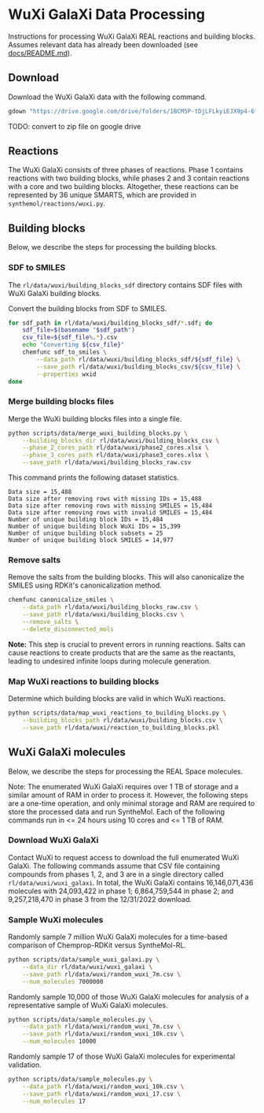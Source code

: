 # WuXi GalaXi Data Processing

Instructions for processing WuXi GalaXi REAL reactions and building blocks. Assumes relevant data has already been
downloaded (see [docs/README.md](README.md)).

## Download

Download the WuXi GalaXi data with the following command.

```bash
gdown "https://drive.google.com/drive/folders/1BCM5P-tDjLFLkyiEJX9p4-6fw0w5-qRg?usp=drive_link" -O $(python -c "import synthemol; from pathlib import Path; print(Path(synthemol.__path__[0]).parent)")/rl/data/wuxi --folder
```

TODO: convert to zip file on google drive

## Reactions

The WuXi GalaXi consists of three phases of reactions. Phase 1 contains reactions with two building blocks, while phases
2 and 3 contain reactions with a core and two building blocks. Altogether, these reactions can be represented by 36
unique SMARTS, which are provided in `synthemol/reactions/wuxi.py`.

## Building blocks

Below, we describe the steps for processing the building blocks.

### SDF to SMILES

The `rl/data/wuxi/building_blocks_sdf` directory contains SDF files with WuXi GalaXi building blocks.

Convert the building blocks from SDF to SMILES.

```bash
for sdf_path in rl/data/wuxi/building_blocks_sdf/*.sdf; do
    sdf_file=$(basename "$sdf_path")
    csv_file=${sdf_file%.*}.csv
    echo "Converting ${csv_file}"
    chemfunc sdf_to_smiles \
        --data_path rl/data/wuxi/building_blocks_sdf/${sdf_file} \
        --save_path rl/data/wuxi/building_blocks_csv/${csv_file} \
        --properties wxid
done
```

### Merge building blocks files

Merge the WuXi building blocks files into a single file.

```bash
python scripts/data/merge_wuxi_building_blocks.py \
    --building_blocks_dir rl/data/wuxi/building_blocks_csv \
    --phase_2_cores_path rl/data/wuxi/phase2_cores.xlsx \
    --phase_3_cores_path rl/data/wuxi/phase3_cores.xlsx \
    --save_path rl/data/wuxi/building_blocks_raw.csv
```

This command prints the following dataset statistics.

```
Data size = 15,488
Data size after removing rows with missing IDs = 15,488
Data size after removing rows with missing SMILES = 15,484
Data size after removing rows with invalid SMILES = 15,484
Number of unique building block IDs = 15,484
Number of unique building block WuXi IDs = 15,399
Number of unique building block subsets = 25
Number of unique building block SMILES = 14,977
```

### Remove salts

Remove the salts from the building blocks. This will also canonicalize the SMILES using RDKit's canonicalization method.

```bash
chemfunc canonicalize_smiles \
    --data_path rl/data/wuxi/building_blocks_raw.csv \
    --save_path rl/data/wuxi/building_blocks.csv \
    --remove_salts \
    --delete_disconnected_mols
```

**Note:** This step is crucial to prevent errors in running reactions. Salts can cause reactions to create products that
are the same as the reactants, leading to undesired infinite loops during molecule generation.

### Map WuXi reactions to building blocks

Determine which building blocks are valid in which WuXi reactions.

```bash
python scripts/data/map_wuxi_reactions_to_building_blocks.py \
    --building_blocks_path rl/data/wuxi/building_blocks.csv \
    --save_path rl/data/wuxi/reaction_to_building_blocks.pkl
```

## WuXi GalaXi molecules

Below, we describe the steps for processing the REAL Space molecules.

Note: The enumerated WuXi GalaXi requires over 1 TB of storage and a similar amount of RAM in order to process it.
However, the following steps are a one-time operation, and only minimal storage and RAM are required to store the
processed data and run SyntheMol. Each of the following commands run in <= 24 hours using 10 cores and <= 1 TB of RAM.

### Download WuXi GalaXi

Contact WuXi to request access to download the full enumerated WuXi GalaXi. The following commands assume that CSV file
containing compounds from phases 1, 2, and 3 are in a single directory called `rl/data/wuxi/wuxi_galaxi`. In total, the
WuXi GalaXi contains 16,146,071,436 molecules with 24,093,422 in phase 1; 6,864,759,544 in phase 2; and 9,257,218,470 in
phase 3 from the 12/31/2022 download.

### Sample WuXi molecules

Randomly sample 7 million WuXi GalaXi molecules for a time-based comparison of Chemprop-RDKit versus SyntheMol-RL.

```bash
python scripts/data/sample_wuxi_galaxi.py \
    --data_dir rl/data/wuxi/wuxi_galaxi \
    --save_path rl/data/wuxi/random_wuxi_7m.csv \
    --num_molecules 7000000
```

Randomly sample 10,000 of those WuXi GalaXi molecules for analysis of a representative sample of WuXi GalaXi
molecules.

```bash
python scripts/data/sample_molecules.py \
    --data_path rl/data/wuxi/random_wuxi_7m.csv \
    --save_path rl/data/wuxi/random_wuxi_10k.csv \
    --num_molecules 10000
```

Randomly sample 17 of those WuXi GalaXi molecules for experimental validation.

```bash
python scripts/data/sample_molecules.py \
    --data_path rl/data/wuxi/random_wuxi_10k.csv \
    --save_path rl/data/wuxi/random_wuxi_17.csv \
    --num_molecules 17
```
